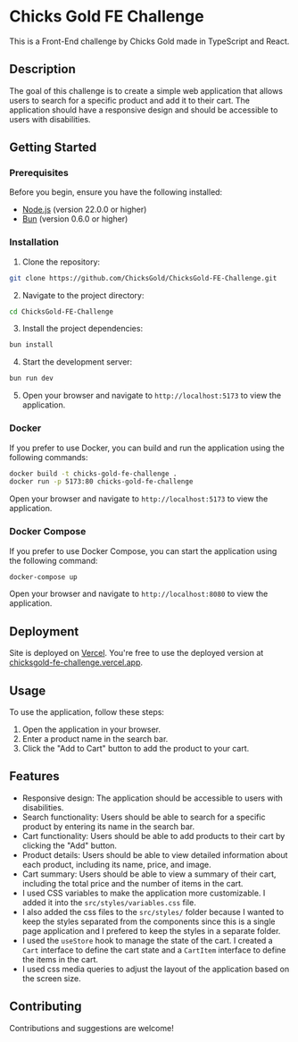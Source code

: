 # Chicks Gold FE Challenge

This is a Front-End challenge by Chicks Gold made in TypeScript and React.

## Description

The goal of this challenge is to create a simple web application that allows users to search for a specific product and add it to their cart. The application should have a responsive design and should be accessible to users with disabilities.

## Getting Started

### Prerequisites

Before you begin, ensure you have the following installed:

- [Node.js](https://nodejs.org/en/download/) (version 22.0.0 or higher)
- [Bun](https://bun.sh/install) (version 0.6.0 or higher)

### Installation

1. Clone the repository:

```bash
git clone https://github.com/ChicksGold/ChicksGold-FE-Challenge.git
```

2. Navigate to the project directory:

```bash
cd ChicksGold-FE-Challenge
```

3. Install the project dependencies:

```bash
bun install
```

4. Start the development server:

```bash
bun run dev
```

5. Open your browser and navigate to `http://localhost:5173` to view the application.

### Docker

If you prefer to use Docker, you can build and run the application using the following commands:

```bash
docker build -t chicks-gold-fe-challenge .
docker run -p 5173:80 chicks-gold-fe-challenge
```

Open your browser and navigate to `http://localhost:5173` to view the application.

### Docker Compose

If you prefer to use Docker Compose, you can start the application using the following command:

```bash
docker-compose up
```

Open your browser and navigate to `http://localhost:8080` to view the application.

## Deployment

Site is deployed on [Vercel](https://vercel.com/).
You're free to use the deployed version at [chicksgold-fe-challenge.vercel.app](https://chicksgold-fe-challenge.vercel.app/).

## Usage

To use the application, follow these steps:

1. Open the application in your browser.
2. Enter a product name in the search bar.
3. Click the "Add to Cart" button to add the product to your cart.

## Features

- Responsive design: The application should be accessible to users with disabilities.
- Search functionality: Users should be able to search for a specific product by entering its name in the search bar.
- Cart functionality: Users should be able to add products to their cart by clicking the "Add" button.
- Product details: Users should be able to view detailed information about each product, including its name, price, and image.
- Cart summary: Users should be able to view a summary of their cart, including the total price and the number of items in the cart.
- I used CSS variables to make the application more customizable. I added it into the `src/styles/variables.css` file.
- I also added the css files to the `src/styles/` folder because I wanted to keep the styles separated from the components since this is a single page application and I prefered to keep the styles in a separate folder.
- I used the `useStore` hook to manage the state of the cart. I created a `Cart` interface to define the cart state and a `CartItem` interface to define the items in the cart.
- I used css media queries to adjust the layout of the application based on the screen size.

## Contributing

Contributions and suggestions are welcome!